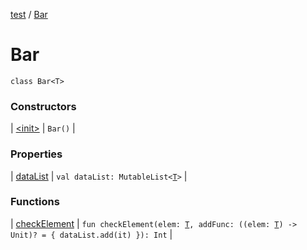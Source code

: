 [test](../index.md) / [Bar](./index.md)

# Bar

`class Bar<T>`

### Constructors

| [&lt;init&gt;](-init-.md) | `Bar()` |

### Properties

| [dataList](data-list.md) | `val dataList: MutableList<`[`T`](index.md#T)`>` |

### Functions

| [checkElement](check-element.md) | `fun checkElement(elem: `[`T`](index.md#T)`, addFunc: ((elem: `[`T`](index.md#T)`) -> Unit)? = { dataList.add(it) }): Int` |

